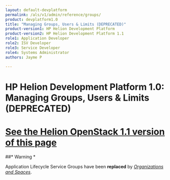 ```yaml
---
layout: default-devplatform
permalink: /als/v1/admin/reference/groups/
product: devplatform1.0
title: "Managing Groups, Users & Limits (DEPRECATED)"
product-version1: HP Helion Development Platform
product-version2: HP Helion Development Platform 1.1
role1: Application Developer 
role2: ISV Developer
role3: Service Developer
role4: Systems Administrator
authors: Jayme P

---
```

<!--PUBLISHED-->

# HP Helion Development Platform 1.0: Managing Groups, Users & Limits (DEPRECATED)[](#managing-groups-users-limits-deprecated "Permalink to this headline")
[See the Helion OpenStack 1.1 version of this page](/helion/devplatform/1.1/als/admin/reference/groups/)
===================================================================================================================

##* Warning *

Application Lifecycle Service Groups have been **replaced** by [*Organizations and
Spaces*](/als/v1/user/deploy/orgs-spaces/#orgs-spaces).
